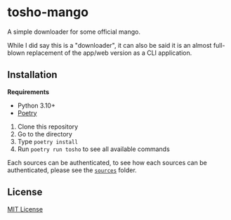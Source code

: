 # tosho-mango

A simple downloader for some official mango.

While I did say this is a "downloader", it can also be said it is an almost full-blown replacement of the app/web version
as a CLI application.

## Installation

**Requirements**
- Python 3.10+
- [Poetry](https://python-poetry.org/)

1. Clone this repository
2. Go to the directory
3. Type `poetry install`
4. Run `poetry run tosho` to see all available commands

Each sources can be authenticated, to see how each sources can be authenticated, please see the [`sources`](https://github.com/noaione/tosho-mango/tree/master/tosho_mango/sources) folder.

## License

[MIT License](LICENSE)
